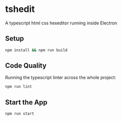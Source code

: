 # tshedit

A typescript html css hexeditor running inside Electron

## Setup

```bat
npm install && npm run build
```

## Code Quality

Running the typescript linter across the whole project:

```bat
npm run lint
```

## Start the App

```bat
npm run start
```
